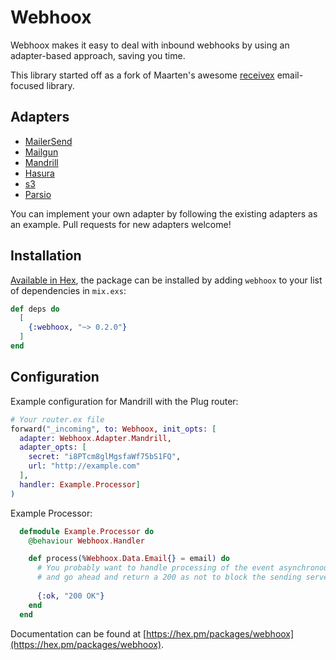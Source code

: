 # Webhoox

Webhoox makes it easy to deal with inbound webhooks by using an adapter-based approach, saving you time.

This library started off as a fork of Maarten's awesome [receivex](https://github.com/maartenvanvliet/receivex) email-focused library.

## Adapters

- [MailerSend](./lib/webhoox/adapters/mailersend.ex)
- [Mailgun](./lib/webhoox/adapters/mailgun.ex)
- [Mandrill](./lib/webhoox/adapters/mandrill.ex)
- [Hasura](./lib/webhoox/adapters/hasura.ex)
- [s3](./lib/webhoox/adapters/s3.ex)
- [Parsio](./lib/webhoox/adapters/parsio.ex)

You can implement your own adapter by following the existing adapters as an example. Pull requests for new adapters welcome!

## Installation

[Available in Hex](https://hex.pm/packages/webhoox), the package can be installed
by adding `webhoox` to your list of dependencies in `mix.exs`:

```elixir
def deps do
  [
    {:webhoox, "~> 0.2.0"}
  ]
end
```

## Configuration

Example configuration for Mandrill with the Plug router:

```elixir
# Your router.ex file
forward("_incoming", to: Webhoox, init_opts: [
  adapter: Webhoox.Adapter.Mandrill,
  adapter_opts: [
    secret: "i8PTcm8glMgsfaWf75bS1FQ",
    url: "http://example.com"
  ],
  handler: Example.Processor]
)
```

Example Processor:

```elixir
  defmodule Example.Processor do
    @behaviour Webhoox.Handler

    def process(%Webhoox.Data.Email{} = email) do
      # You probably want to handle processing of the event asynchronously
      # and go ahead and return a 200 as not to block the sending server
      
      {:ok, "200 OK"}
    end
  end
```

Documentation can be found at [https://hex.pm/packages/webhoox](https://hex.pm/packages/webhoox).

